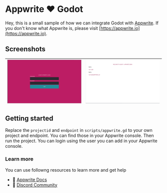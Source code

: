 # Appwrite ❤️ Godot

Hey, this is a small sample of how we can integrate Godot with [Appwrite](https://appwrite.io). If you don't know what Appwrite is, please visit [https://appwrite.io](https://appwrite.io).

## Screenshots
| ![Login](screenshots/login.png) | ![Home](screenshots/home.png) |
|---------------------------------|-------------------------------|

## Getting started
Replace the `projectid` and `endpoint` in `scripts/appwrite.gd` to your own project and endpoint. You can find those in your Appwrite console. Then run the project. You can login using the user you can add in your Appwrite console.


### Learn more
You can use followng resources to learn more and get help
- 📜 [Appwrite Docs](https://appwrite.io/docs)
- 💬 [Discord Community](https://appwrite.io/discord)
